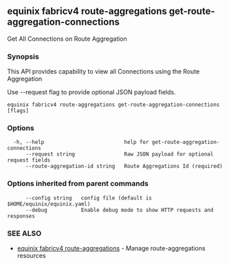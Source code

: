 ## equinix fabricv4 route-aggregations get-route-aggregation-connections

Get All Connections on Route Aggregation

### Synopsis

This API provides capability to view all Connections using the Route Aggregation

Use --request flag to provide optional JSON payload fields.

```
equinix fabricv4 route-aggregations get-route-aggregation-connections [flags]
```

### Options

```
  -h, --help                          help for get-route-aggregation-connections
      --request string                Raw JSON payload for optional request fields
      --route-aggregation-id string   Route Aggregations Id (required)
```

### Options inherited from parent commands

```
      --config string   config file (default is $HOME/equinix/equinix.yaml)
      --debug           Enable debug mode to show HTTP requests and responses
```

### SEE ALSO

* [equinix fabricv4 route-aggregations](equinix_fabricv4_route-aggregations.md)	 - Manage route-aggregations resources

